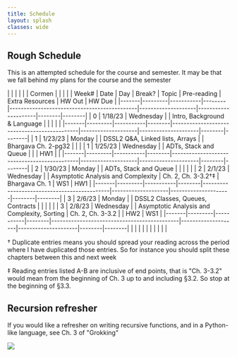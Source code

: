 ```yaml
---
title: Schedule 
layout: splash
classes: wide
---
```


## Rough Schedule

This is an attempted schedule for the course and semester. It may be that we fall behind my plans for the course and the semester

|       |         |           |        |                                             | Cormen             |                     |        |        |
| Week# | Date    | Day       | Break? | Topic                                       | Pre-reading        | Extra Resources     | HW Out | HW Due |
|-------|---------|-----------|--------|---------------------------------------------|--------------------|---------------------|--------|--------|
| 0     | 1/18/23 | Wednesday |        | Intro, Background & Language                |                    |                     |        |        |
|-------|---------|-----------|--------|---------------------------------------------|--------------------|---------------------|--------|--------|
| 1     | 1/23/23 | Monday    |        | DSSL2 Q&A, Linked lists, Arrays             |                    | Bhargava Ch. 2-pg32 |        |        |
| 1     | 1/25/23 | Wednesday |        | ADTs, Stack and Queue                       |                    |                     | HW1    |        |
|-------|---------|-----------|--------|---------------------------------------------|--------------------|---------------------|--------|--------|
| 2     | 1/30/23 | Monday    |        | ADTs, Stack and Queue                       |                    |                     |        |        |
| 2     | 2/1/23  | Wednesday |        | Asymptotic Analysis and Complexity          | Ch. 2, Ch. 3-3.2†‡ | Bhargava Ch. 1      | WS1    | HW1    |
|-------|---------|-----------|--------|---------------------------------------------|--------------------|---------------------|--------|--------|
| 3     | 2/6/23  | Monday    |        | DSSL2 Classes, Queues, Contracts            |                    |                     |        |        |
| 3     | 2/8/23  | Wednesday |        | Asymptotic Analysis and Complexity, Sorting | Ch. 2, Ch. 3-3.2   |                     | HW2    | WS1    |
|-------|---------|-----------|--------|---------------------------------------------|--------------------|---------------------|--------|--------|
|       |         |           |        |                                             |                    |                     |        |        |

† Duplicate entries means you should spread your reading across the
period where I have duplicated those entries. So for instance you
should split these chapters between this and next week

‡ Reading entries listed A-B are inclusive of end points, that is "Ch.
3-3.2" would mean from the beginning of Ch. 3 up to and including
§3.2. So stop at the beginning of §3.3.

## Recursion refresher

If you would like a refresher on writing recursive functions, and in a
Python-like language, see Ch. 3 of "Grokking"


<img src="https://imgs.xkcd.com/comics/tree.png">

